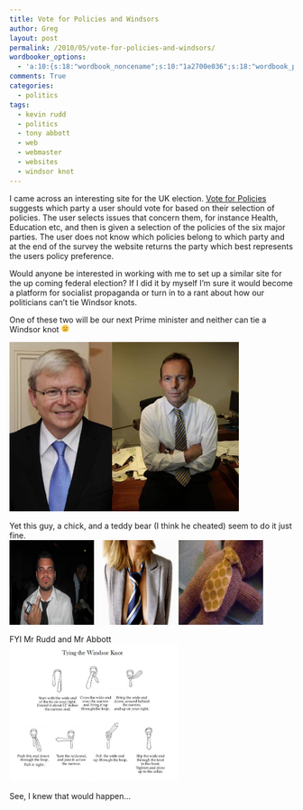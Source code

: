 ```yaml
---
title: Vote for Policies and Windsors
author: Greg
layout: post
permalink: /2010/05/vote-for-policies-and-windsors/
wordbooker_options:
  - 'a:10:{s:18:"wordbook_noncename";s:10:"1a2700e036";s:18:"wordbook_page_post";s:4:"-100";s:18:"wordbook_orandpage";s:1:"2";s:23:"wordbook_default_author";s:1:"2";s:23:"wordbook_extract_length";s:3:"256";s:19:"wordbook_actionlink";s:3:"300";s:26:"wordbooker_publish_default";s:2:"on";s:18:"wordbook_attribute";s:31:"Posted a new post on their blog";s:29:"wordbooker_status_update_text";s:35:": New blog post :  %title% - %link%";s:20:"wordbook_comment_get";s:2:"on";}'
comments: True
categories:
  - politics
tags:
  - kevin rudd
  - politics
  - tony abbott
  - web
  - webmaster
  - websites
  - windsor knot
---
```

I came across an interesting site for the UK election. [Vote for Policies][1] suggests which party a user should vote for based on their selection of policies. The user selects issues that concern them, for instance Health, Education etc, and then is given a selection of the policies of the six major parties. The user does not know which policies belong to which party and at the end of the survey the website returns the party which best represents the users policy preference.

Would anyone be interested in working with me to set up a similar site for the up coming federal election? If I did it by myself I&#8217;m sure it would become a platform for socialist propaganda or turn in to a rant about how our politicians can&#8217;t tie Windsor knots.

One of these two will be our next Prime minister and neither can tie a Windsor knot <img src="/wp-content/smilies/frownie.png" alt=":(" class="wp-smiley" style="height: 1em; max-height: 1em;" />

[<img src="/wp-content/uploads/2010/05/Kevin_Rudd_by_UNDP.jpg" alt="" title="Kevin_Rudd_by_UNDP" width="182" height="300" class="alignnone size-medium wp-image-370" />][2][<img src="/wp-content/uploads/2010/05/tony-abbott.jpg" alt="" title="tony abbott" width="225" height="300" class="alignnone size-medium wp-image-375" />][3]

Yet this guy, a chick, and a teddy bear (I think he cheated) seem to do it just fine.  
[<img src="/wp-content/uploads/2010/05/tie1.jpg" alt="" title="tie1" width="150" height="150" class="alignnone size-thumbnail wp-image-372" />][4][<img src="/wp-content/uploads/2010/05/tie-chick.jpg" alt="" title="tie chick" width="150" height="150" class="alignnone size-thumbnail wp-image-373" />][5][<img src="/wp-content/uploads/2010/05/tie-teddy-bear.jpg" alt="" title="tie teddy bear" width="150" height="150" class="alignnone size-thumbnail wp-image-374" />][6]

FYI Mr Rudd and Mr Abbott  
[<img src="/wp-content/uploads/2010/05/Tying_the_Windsor_Knot.jpg" alt="" title="Tying_the_Windsor_Knot" width="300" height="244" class="alignnone size-medium wp-image-376" />][7]

See, I knew that would happen&#8230;

 [1]: http://www.voteforpolicies.org.uk
 [2]: /wp-content/uploads/2010/05/Kevin_Rudd_by_UNDP.jpg
 [3]: /wp-content/uploads/2010/05/tony-abbott.jpg
 [4]: /wp-content/uploads/2010/05/tie1.jpg
 [5]: /wp-content/uploads/2010/05/tie-chick.jpg
 [6]: /wp-content/uploads/2010/05/tie-teddy-bear.jpg
 [7]: /wp-content/uploads/2010/05/Tying_the_Windsor_Knot.jpg
